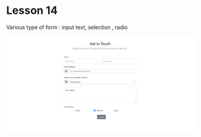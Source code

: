 # Lesson 14

Various type of form : input text, selection , radio

![](https://github.com/wallik2/bootstrap-5-tutorial/blob/lesson-14/readmepic/3.png?raw=true)
